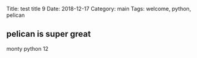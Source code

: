 Title: test title 9
Date: 2018-12-17
Category: main
Tags: welcome, python, pelican


## pelican is super great


monty python 12